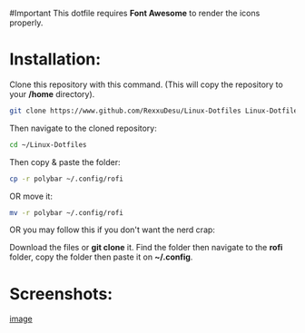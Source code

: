 #Important
This dotfile requires **Font Awesome** to render the icons properly.

# Installation:
Clone this repository with this command. (This will copy the repository to your **/home** directory).
```bash
git clone https://www.github.com/RexxuDesu/Linux-Dotfiles Linux-Dotfiles
```

Then navigate to the cloned repository:
```bash
cd ~/Linux-Dotfiles
```
Then copy & paste the folder:
```bash
cp -r polybar ~/.config/rofi
```
 OR move it:
```bash
mv -r polybar ~/.config/rofi
```

OR you may follow this if you don't want the nerd crap:

Download the files or **git clone** it. Find the folder then navigate to the **rofi** folder, copy the folder then paste it on **~/.config**.

# Screenshots:
[image](../screenshots/rofi.png)
